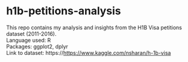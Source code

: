 # h1b-petitions-analysis

This repo contains my analysis and insights from the H1B Visa petitions dataset (2011-2016). </br>
Language used: R </br>
Packages: ggplot2, dplyr</br>
Link to dataset: https://https://www.kaggle.com/nsharan/h-1b-visa</br>
